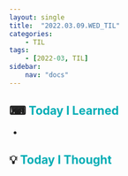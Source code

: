 ```yaml
---
layout: single
title:  "2022.03.09.WED_TIL"
categories: 
    - TIL
tags: 
    - [2022-03, TIL]
sidebar:
    nav: "docs"
---
```



## ⌨ <a style="color:#00adb5">Today I Learned</a>
- 

## 💡 <a style="color:#00adb5">Today I Thought</a>
